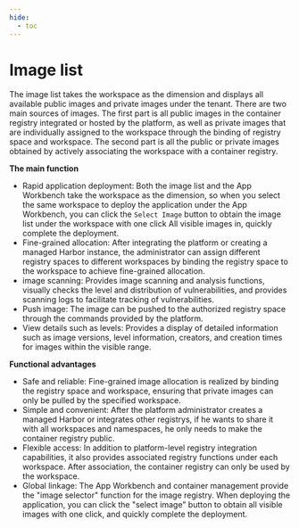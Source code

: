 ```yaml
---
hide:
  - toc
---
```


# Image list

The image list takes the workspace as the dimension and displays all available public images and private images under the tenant.
There are two main sources of images. The first part is all public images in the container registry integrated or hosted by the platform, as well as private images that are individually assigned to the workspace through the binding of registry space and workspace.
The second part is all the public or private images obtained by actively associating the workspace with a container registry.

[](images/list01.png)

**The main function**

- Rapid application deployment: Both the image list and the App Workbench take the workspace as the dimension, so when you select the same workspace to deploy the application under the App Workbench, you can click the `Select Image` button to obtain the image list under the workspace with one click All visible images in, quickly complete the deployment.
- Fine-grained allocation: After integrating the platform or creating a managed Harbor instance, the administrator can assign different registry spaces to different workspaces by binding the registry space to the workspace to achieve fine-grained allocation.
- image scanning: Provides image scanning and analysis functions, visually checks the level and distribution of vulnerabilities, and provides scanning logs to facilitate tracking of vulnerabilities.
- Push image: The image can be pushed to the authorized registry space through the commands provided by the platform.
- View details such as levels: Provides a display of detailed information such as image versions, level information, creators, and creation times for images within the visible range.

**Functional advantages**

- Safe and reliable: Fine-grained image allocation is realized by binding the registry space and workspace, ensuring that private images can only be pulled by the specified workspace.
- Simple and convenient: After the platform administrator creates a managed Harbor or integrates other registrys, if he wants to share it with all workspaces and namespaces, he only needs to make the container registry public.
- Flexible access: In addition to platform-level registry integration capabilities, it also provides associated registry functions under each workspace. After association, the container registry can only be used by the workspace.
- Global linkage: The App Workbench and container management provide the "image selector" function for the image registry. When deploying the application, you can click the "select image" button to obtain all visible images with one click, and quickly complete the deployment.
